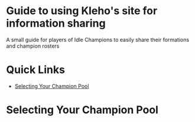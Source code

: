 # Guide to using Kleho's site for information sharing
A small guide for players of Idle Champions to easily share their formations and champion rosters

# Quick Links
* [Selecting Your Champion Pool](#Selecting-Your-Champion-Pool)

# Selecting Your Champion Pool
